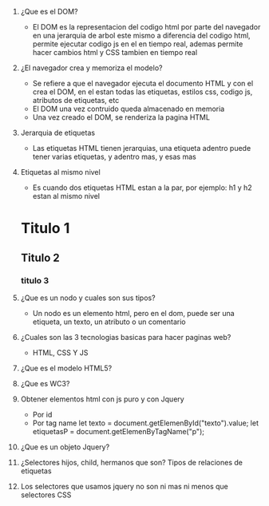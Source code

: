 1. ¿Que es el DOM?
    - El DOM es la representacion del codigo html por parte del navegador en una jerarquia de arbol 
    este mismo a diferencia del codigo html, permite ejecutar codigo js en el en tiempo real, 
    ademas permite hacer cambios html y CSS tambien en tiempo real

2. ¿El navegador crea y memoriza el modelo?
    - Se refiere a que el navegador ejecuta el documento HTML y con el crea el DOM,
    en el estan todas las etiquetas, estilos css, codigo js, atributos de etiquetas, etc 
    - El DOM una vez contruido queda almacenado en memoria 
    - Una vez creado el DOM, se renderiza la pagina HTML 

3. Jerarquia de etiquetas
    - Las etiquetas HTML tienen jerarquias, una etiqueta adentro 
    puede tener varias etiquetas, y adentro mas, y esas mas

4. Etiquetas al mismo nivel 
    - Es cuando dos etiquetas HTML estan a la par, por ejemplo:
    h1 y h2 estan al mismo nivel 
    <div>
        <h1>Titulo 1</h1>
        <h2>Titulo 2</h2>
        <div>
        <h3>titulo 3</h3>
        </div>
    </div>

5. ¿Que es un nodo y cuales son sus tipos?
    - Un nodo es un elemento html, pero en el dom, puede ser una etiqueta, un texto, un atributo o un comentario


6. ¿Cuales son las 3 tecnologias basicas para hacer paginas web?
    - HTML, CSS Y JS 


7. ¿Que es el modelo HTML5?


8. ¿Que es WC3?


9. Obtener elementos html con js puro y con Jquery
    - Por id
    - Por tag name
     let texto = document.getElemenById("texto").value;
     let etiquetasP = document.getElemenByTagName("p");


10. ¿Que es un objeto Jquery?



11. ¿Selectores hijos, child, hermanos que son? Tipos de relaciones de etiquetas 
    


12. Los selectores que usamos jquery no son ni mas ni menos que selectores CSS

